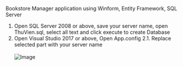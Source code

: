 Bookstore Manager application using Winform, Entity Framework, SQL Server
1. Open SQL Server 2008 or above, save your server name, open ThuVien.sql, select all text and click execute to create Database
2. Open Visual Studio 2017 or above, Open App.config
   2.1. Replace selected part with your server name <br/><br/>
![Image](https://github.com/DinhSonHai/first-project-on-github/blob/master/download.png)